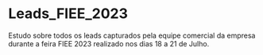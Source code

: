 # Leads_FIEE_2023
Estudo sobre todos os leads capturados pela equipe comercial da empresa durante a feira FIEE 2023 realizado nos dias 18 a 21 de Julho. 
